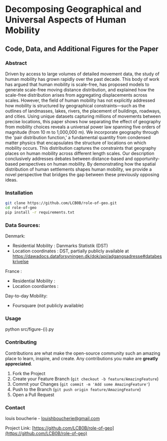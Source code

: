 # Decomposing Geographical and Universal Aspects of Human Mobility

## Code, Data, and Additional Figures for the Paper

### Abstract

Driven by access to large volumes of detailed movement data, the study of human mobility has grown rapidly over the past decade. This body of work has argued that human mobility is scale-free, has proposed models to generate scale-free moving distance distribution, and explained how the scale-free distribution arises from aggregating displacements across scales. However, the field of human mobility has not explicitly addressed how mobility is structured by geographical constraints—such as the outlines of landmasses, lakes, rivers, the placement of buildings, roadways, and cities. Using unique datasets capturing millions of movements between precise locations, this paper shows how separating the effect of geography from mobility choices reveals a universal power law spanning five orders of magnitude (from 10 m to 1,000,000 m). We incorporate geography through the 'pair distribution function,' a fundamental quantity from condensed matter physics that encapsulates the structure of locations on which mobility occurs. This distribution captures the constraints that geography places on human mobility across different length scales. Our description conclusively addresses debates between distance-based and opportunity-based perspectives on human mobility. By demonstrating how the spatial distribution of human settlements shapes human mobility, we provide a novel perspective that bridges the gap between these previously opposing ideas.

### Installation

```bash
git clone https://github.com/LCB0B/role-of-geo.git
cd role-of-geo
pip install -r requirements.txt
```
### Data Sources:
Denmark:
- Residential Mobility : Danmarks Statistik (DST)
- Location coordinates : DST, partially publicly available at https://dawadocs.dataforsyningen.dk/dok/api/adgangsadresse#databeskrivelse

France :
- Residential Mobility :
- Location coordiantes :

Day-to-day Mobility:
- Foursquare (not publicly available)


### Usage

python src/figure-{i}.py

### Contributing

Contributions are what make the open-source community such an amazing place to learn, inspire, and create. Any contributions you make are **greatly appreciated**.

1. Fork the Project
2. Create your Feature Branch (`git checkout -b feature/AmazingFeature`)
3. Commit your Changes (`git commit -m 'Add some AmazingFeature'`)
4. Push to the Branch (`git push origin feature/AmazingFeature`)
5. Open a Pull Request

### Contact

louis boucherie - louishboucherie@gmail.com

Project Link: [https://github.com/LCB0B/role-of-geo](https://github.com/LCB0B/role-of-geo)
